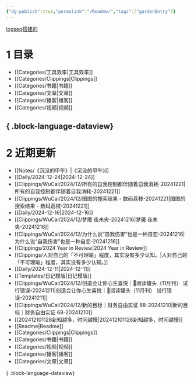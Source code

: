 ```yaml
---
{"dg-publish":true,"permalink":"/Readme/","tags":["gardenEntry"]}
---
```



[logseq搭建的](https://logseq.oceanum.top)

# 1 目录

- [[Categories/工具效率\|工具效率]]
- [[Categories/Clippings\|Clippings]]
- [[Categories/书籍\|书籍]]
- [[Categories/文章\|文章]]
- [[Categories/播客\|播客]]
- [[Categories/视频\|视频]]

{ .block-language-dataview}
---

# 2 近期更新

- [[Notes/《沉没的甲午》\|《沉没的甲午》]]
- [[Daily/2024-12-24\|2024-12-24]]
- [[Clippings/WuCai/2024/12/所有的自我控制都伴随着自我消耗-20241221\|所有的自我控制都伴随着自我消耗-20241221]]
- [[Clippings/WuCai/2024/12/图图的搜索结果 - 数码荔枝-20241221\|图图的搜索结果 - 数码荔枝-20241221]]
- [[Daily/2024-12-16\|2024-12-16]]
- [[Clippings/WuCai/2024/12/梦魇  夜未央-20241216\|梦魇  夜未央-20241216]]
- [[Clippings/WuCai/2024/12/​为什么说“自我伤害”也是一种自恋-20241216\|​为什么说“自我伤害”也是一种自恋-20241216]]
- [[Clippings/2024 Year in Review\|2024 Year in Review]]
- [[Clippings/人对自己的「不可理喻」程度，其实没有多少认知。\|人对自己的「不可理喻」程度，其实没有多少认知。]]
- [[Daily/2024-12-11\|2024-12-11]]
- [[Templates/日记模版\|日记模版]]
- [[Clippings/WuCai/2024/12/创造会让你心生喜悦｜🥫阅读罐头（11月刊）  试行错误-20241211\|创造会让你心生喜悦｜🥫阅读罐头（11月刊）  试行错误-20241211]]
- [[Clippings/WuCai/2024/12/新的目标｜财务自由实证 68-20241210\|新的目标｜财务自由实证 68-20241210]]
- [[202412101128新知越多，时间越慢\|202412101128新知越多，时间越慢]]
- [[Readme\|Readme]]
- [[Categories/Clippings\|Clippings]]
- [[Categories/书籍\|书籍]]
- [[Categories/视频\|视频]]
- [[Categories/播客\|播客]]
- [[Categories/文章\|文章]]

{ .block-language-dataview}

